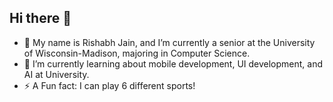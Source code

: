 ## Hi there 👋

- 🔭 My name is Rishabh Jain, and I’m currently a senior at the University of Wisconsin-Madison, majoring in Computer Science.
- 🌱 I’m currently learning about mobile development, UI development, and AI at University.
- ⚡ A Fun fact: I can play 6 different sports!
